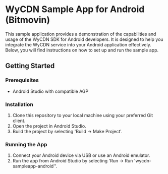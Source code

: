 # WyCDN Sample App for Android (Bitmovin)

This sample application provides a demonstration of the capabilities and usage of the WyCDN SDK for Android developers.
It is designed to help you integrate the WyCDN service into your Android application effectively.
Below, you will find instructions on how to set up and run the sample app.

## Getting Started

### Prerequisites

- Android Studio with compatible AGP

### Installation

1. Clone this repository to your local machine using your preferred Git client.
2. Open the project in Android Studio.
3. Build the project by selecting 'Build -> Make Project'.

### Running the App

1. Connect your Android device via USB or use an Android emulator.
2. Run the app from Android Studio by selecting 'Run -> Run 'wycdn-sampleapp-android''.


